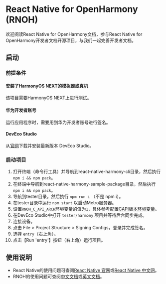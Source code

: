 # React Native for OpenHarmony (RNOH)

欢迎阅读React Native for OpenHarmony文档，参与React Native for OpenHarmony开发者文档开源项目，与我们一起完善开发者文档。

## 启动

### 前提条件

#### 安装了HarmonyOS NEXT的模拟器或真机
该项目需要HarmonyOS NEXT上进行测试。

#### 华为开发者账号
运行应用程序时，需要用到华为开发者账号进行签名。

#### DevEco Studio
从[官网](https://developer.huawei.com/consumer/cn/deveco-studio/)下载并安装最新版本 DevEco Studio。

### 启动项目

1. 打开终端（命令行工具）并导航到react-native-harmony-cli目录，然后执行 `npm i && npm pack`。
1. 在终端中导航到react-native-harmony-sample-package目录，然后执行 `npm i && npm pack`。
1. 导航到tester目录，然后执行 `npm run i` （不是 npm i）。
1. 在tester目录中运行 `npm start` 以启动Metro服务器。
1. 设置`RNOH_C_API_ARCH`环境变量的值为`1`，具体参考[配置CAPI版本环境变量](docs/zh-cn/环境搭建.md#set_capi_path)。
1. 在DevEco Studio中打开 `tester/harmony` 项目并等待后台同步完成。
1. 连接设备。
1. 点击 File > Project Structure > Signing Configs，登录并完成签名。
1. 选择 `entry`（右上角）。
1. 点击【Run 'entry'】按钮（右上角）运行项目。

## 使用说明

- React Native的使用问题可查阅[React Native 官网](https://reactnative.dev/)或[React Native 中文网](https://reactnative.cn/)。
- RNOH的使用问题可查阅[中文文档](./docs/zh-cn/README.md)或[英文文档](./docs/en/README.md)。